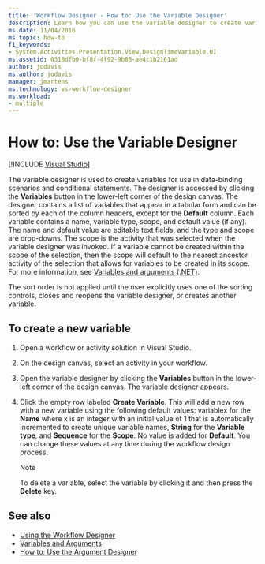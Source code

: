 ```yaml
---
title: 'Workflow Designer - How to: Use the Variable Designer'
description: Learn how you can use the variable designer to create variables for use in data-binding scenarios and conditional statements.
ms.date: 11/04/2016
ms.topic: how-to
f1_keywords:
- System.Activities.Presentation.View.DesignTimeVariable.UI
ms.assetid: 0318dfb0-bf8f-4f92-9b86-ae4c1b2161ad
author: jodavis
ms.author: jodavis
manager: jmartens
ms.technology: vs-workflow-designer
ms.workload:
- multiple
---
```

# How to: Use the Variable Designer

 [!INCLUDE [Visual Studio](~/includes/applies-to-version/vs-windows-only.md)]

The variable designer is used to create variables for use in data-binding scenarios and conditional statements. The designer is accessed by clicking the **Variables** button in the lower-left corner of the design canvas. The designer contains a list of variables that appear in a tabular form and can be sorted by each of the column headers, except for the **Default** column. Each variable contains a name, variable type, scope, and default value (if any). The name and default value are editable text fields, and the type and scope are drop-downs. The scope is the activity that was selected when the variable designer was invoked. If a variable cannot be created within the scope of the selection, then the scope will default to the nearest ancestor activity of the selection that allows for variables to be created in its scope. For more information, see [Variables and arguments (.NET)](/dotnet/framework/windows-workflow-foundation/variables-and-arguments).

 The sort order is not applied until the user explicitly uses one of the sorting controls, closes and reopens the variable designer, or creates another variable.

## To create a new variable

1. Open a workflow or activity solution in Visual Studio.

2. On the design canvas, select an activity in your workflow.

3. Open the variable designer by clicking the **Variables** button in the lower-left corner of the design canvas. The variable designer appears.

4. Click the empty row labeled **Create Variable**. This will add a new row with a new variable using the following default values: variablex for the **Name** where x is an integer with an initial value of 1 that is automatically incremented to create unique variable names, **String** for the **Variable type**, and **Sequence** for the **Scope**. No value is added for **Default**. You can change these values at any time during the workflow design process.

    > [!NOTE]
    > To delete a variable, select the variable by clicking it and then press the **Delete** key.

## See also

- [Using the Workflow Designer](developing-applications-with-the-workflow-designer.md)
- [Variables and Arguments](/dotnet/framework/windows-workflow-foundation/variables-and-arguments)
- [How to: Use the Argument Designer](../workflow-designer/how-to-use-the-argument-designer.md)
